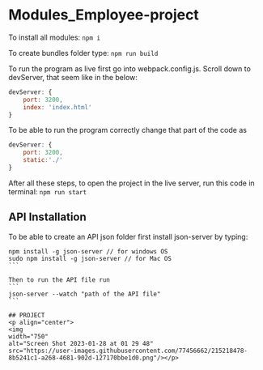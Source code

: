 # Modules_Employee-project

To install all modules:
``` npm i ```

To create bundles folder type:
``` npm run build ```

To run the program as live first go into webpack.config.js. Scroll down to devServer, that seem like in the below:
```js
devServer: {
    port: 3200,
    index: 'index.html'
}
```

To be able to run the program correctly change that part of the code as 
```js
devServer: {
    port: 3200,
    static:'./'
}
```
After all these steps, to open the project in the live server, run this code in terminal:
```npm run start```

## API Installation

To be able to create an API json folder first install json-server by typing:
````
npm install -g json-server // for windows OS
sudo npm install -g json-server // for Mac OS
```

Then to run the API file run 
```
json-server --watch "path of the API file"
```

## PROJECT
<p align="center">
<img
width="750" 
alt="Screen Shot 2023-01-28 at 01 29 48" 
src="https://user-images.githubusercontent.com/77456662/215218478-8b5241c1-a268-4681-902d-127170bbe1d0.png"/></p>
